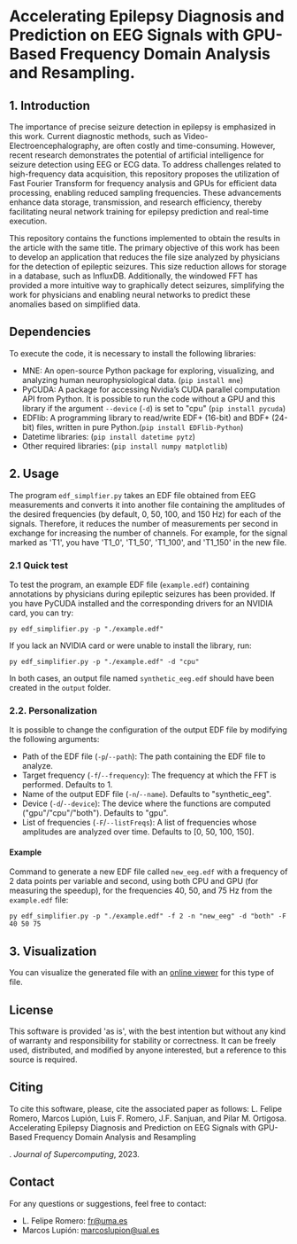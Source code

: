 # Accelerating Epilepsy Diagnosis and Prediction on EEG Signals with GPU-Based Frequency Domain Analysis and Resampling.

## 1. Introduction

The importance of precise seizure detection in epilepsy is emphasized in this work. Current diagnostic methods, such as Video-Electroencephalography, are often costly and time-consuming. However, recent research demonstrates the potential of artificial intelligence for seizure detection using EEG or ECG data. To address challenges related to high-frequency data acquisition, this repository proposes the utilization of Fast Fourier Transform for frequency analysis and GPUs for efficient data processing, enabling reduced sampling frequencies. These advancements enhance data storage, transmission, and research efficiency, thereby facilitating neural network training for epilepsy prediction and real-time execution.

This repository contains the functions implemented to obtain the results in the article with the same title. The primary objective of this work has been to develop an application that reduces the file size analyzed by physicians for the detection of epileptic seizures. This size reduction allows for storage in a database, such as InfluxDB. Additionally, the windowed FFT has provided a more intuitive way to graphically detect seizures, simplifying the work for physicians and enabling neural networks to predict these anomalies based on simplified data.

## Dependencies
To execute the code, it is necessary to install the following libraries:
* MNE: An open-source Python package for exploring, visualizing, and analyzing human neurophysiological data. (`pip install mne`)
* PyCUDA: A package for accessing Nvidia’s CUDA parallel computation API from Python. It is possible to run the code without a GPU and this library if the argument `--device` (`-d`) is set to "cpu" (`pip install pycuda`) 
* EDFlib: A programming library to read/write EDF+ (16-bit) and BDF+ (24-bit) files, written in pure Python.(`pip install EDFlib-Python`)
* Datetime libraries: (`pip install datetime pytz`)
* Other required libraries: (`pip install numpy matplotlib`)

## 2. Usage
The program `edf_simplfier.py` takes an EDF file obtained from EEG measurements and converts it into another file containing the amplitudes of the desired frequencies (by default, 0, 50, 100, and 150 Hz) for each of the signals. Therefore, it reduces the number of measurements per second in exchange for increasing the number of channels. For example, for the signal marked as 'T1', you have 'T1_0', 'T1_50', 'T1_100', and 'T1_150' in the new file.

### 2.1 Quick test
To test the program, an example EDF file (`example.edf`) containing annotations by physicians during epileptic seizures has been provided. If you have PyCUDA installed and the corresponding drivers for an NVIDIA card, you can try:

```
py edf_simplifier.py -p "./example.edf"
```
If you lack an NVIDIA card or were unable to install the library, run:
```
py edf_simplifier.py -p "./example.edf" -d "cpu"
```

In both cases, an output file named `synthetic_eeg.edf` should have been created in the `output` folder.

### 2.2. Personalization
It is possible to change the configuration of the output EDF file by modifying the following arguments:
* Path of the EDF file (`-p`/`--path`): The path containing the EDF file to analyze.
* Target frequency (`-f`/`--frequency`): The frequency at which the FFT is performed. Defaults to 1.
* Name of the output EDF file (`-n`/`--name`). Defaults to "synthetic_eeg".
* Device (`-d`/`--device`): The device where the functions are computed ("gpu"/"cpu"/"both"). Defaults to "gpu".
* List of frequencies (`-F`/`--listFreqs`): A list of frequencies whose amplitudes are analyzed over time. Defaults to [0, 50, 100, 150].

#### Example
Command to generate a new EDF file called `new_eeg.edf` with a frequency of 2 data points per variable and second, using both CPU and GPU (for measuring the speedup), for the frequencies 40, 50, and 75 Hz from the `example.edf` file:
```
py edf_simplifier.py -p "./example.edf" -f 2 -n "new_eeg" -d "both" -F 40 50 75
```

## 3. Visualization
You can visualize the generated file with an [online viewer](https://bilalzonjy.github.io/EDFViewer/EDFViewer.html) for this type of file.

## License
This software is provided 'as is', with the best intention but without any kind of warranty and responsibility for stability or correctness. It can be freely used, distributed, and modified by anyone interested, but a reference to this source is required.

## Citing
To cite this software, please, cite the associated paper as follows: L. Felipe Romero, Marcos Lupión, Luis F. Romero, J.F. Sanjuan, and Pilar M. Ortigosa. Accelerating Epilepsy Diagnosis and Prediction on EEG Signals with GPU-Based Frequency Domain Analysis and Resampling

. _Journal of Supercomputing_, 2023.

## Contact
For any questions or suggestions, feel free to contact:

- L. Felipe Romero: [fr@uma.es](fr@uma.es)
- Marcos Lupión: [marcoslupion@ual.es](marcoslupion@ual.es)